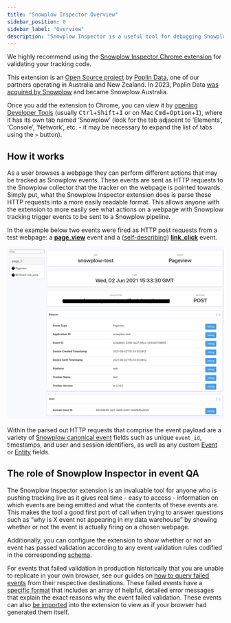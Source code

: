 ```yaml
---
title: "Snowplow Inspector Overview"
sidebar_position: 0
sidebar_label: "Overview"
description: "Snowplow Inspector is a useful tool for debugging Snowplow events on webpages and more"
---
```


We highly recommend using the [Snowplow Inspector Chrome extension](https://chrome.google.com/webstore/detail/snowplow-inspector/maplkdomeamdlngconidoefjpogkmljm?hl=en) for validating your tracking code.

This extension is an [Open Source project](https://github.com/poplindata/chrome-snowplow-inspector) by [Poplin Data](https://poplindata.com/), one of our partners operating in Australia and New Zealand.
In 2023, Poplin Data [was acquired by Snowplow](https://snowplow.io/blog/snowplow-acquires-poplin-data/) and became Snowplow Australia.

Once you add the extension to Chrome, you can view it by [opening Developer Tools](https://developer.chrome.com/docs/devtools/open/) (usually <kbd>Ctrl</kbd>+<kbd>Shift</kbd>+<kbd>I</kbd> or on Mac <kbd>Cmd</kbd>+<kbd>Option</kbd>+<kbd>I</kbd>), where it has its own tab named ‘Snowplow’ (look for the tab adjacent to ‘Elements’, ‘Console’, ‘Network’, etc. - it may be necessary to expand the list of tabs using the `»` button). 

## How it works

As a user browses a webpage they can perform different actions that may be tracked as Snowplow events.
These events are sent as HTTP requests to the Snowplow collector that the tracker on the webpage is pointed towards.
Simply put, what the Snowplow Inspector extension does is parse these HTTP requests into a more easily readable format.
This allows anyone with the extension to more easily see what actions on a webpage with Snowplow tracking trigger events to be sent to a Snowplow pipeline. 

In the example below two events were fired as HTTP post requests from a test webpage: a [**page_view**](/docs/understanding-your-pipeline/canonical-event/index.md#page-views) event and a ([self-describing](/docs/understanding-your-pipeline/events/index.md#self-describing-events)) [**link_click**](/docs/collecting-data/collecting-from-own-applications/javascript-trackers/javascript-tracker/javascript-tracker-v3/plugins/link-click-tracking/index.md) event. 

![A screenshot of the Snowplow Inspector extension listing two events observed on the current page. A page_view event is selected, detailing the properties collected as a part of that event.](../images/using-poplin-chrome-extension.png)

Within the parsed out HTTP requests that comprise the event payload are a variety of [Snowplow canonical event](/docs/understanding-your-pipeline/canonical-event/index.md) fields such as unique `event_id`, timestamps, and user and session identifiers, as well as any custom [Event](/docs/understanding-your-pipeline/events/index.md#self-describing-events) or [Entity](/docs/understanding-your-pipeline/entities/index.md) fields.

## The role of Snowplow Inspector in event QA

The Snowplow Inspector extension is an invaluable tool for anyone who is pushing tracking live as it gives real time - easy to access - information on which events are being emitted and what the contents of these events are.
This makes the tool a good first port of call when trying to answer questions such as “why is X event not appearing in my data warehouse” by showing whether or not the event is actually firing on a chosen webpage.  

Additionally, you can configure the extension to show whether or not an event has passed validation according to any event validation rules codified in the corresponding [schema](/docs/understanding-your-pipeline/schemas/index.md).

For events that failed validation in production historically that you are unable to replicate in your own browser, see our guides on [how to query failed events](/docs/managing-data-quality/exploring-failed-events/querying/index.md) from their respective destinations.
These failed events have a [specific format](/docs/understanding-your-pipeline/failed-events/index.md) that includes an array of helpful, detailed error messages that explain the exact reasons why the event failed validation.
These events can also [be imported](/docs/testing-debugging/snowplow-inspector/importing-events/index.md#importing-failed-events) into the extension to view as if your browser had generated them itself.
